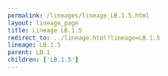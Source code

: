 ```yaml
---
permalink: /lineages/lineage_LB.1.5.html
layout: lineage_page
title: Lineage LB.1.5
redirect_to: ../lineage.html?lineage=LB.1.5
lineage: LB.1.5
parent: LB.1
children: ['LB.1.5']
---
```

